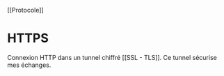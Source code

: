 [[Protocole]]
# HTTPS
Connexion HTTP dans un tunnel chiffré [[SSL - TLS]].
Ce tunnel sécurise mes échanges.

